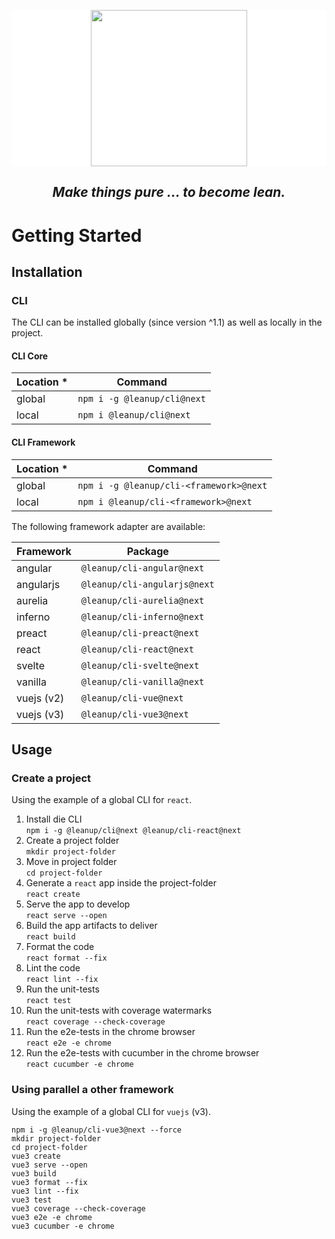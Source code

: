 <p style="text-align: center; background: white;">
  <a href="https://leanupjs.org">
    <img src="https://leanupjs.org/assets/logo.svg" height="250">
  </a><br>
  <h2 style="text-align: center;">
    <cite><b>Make things pure</b> ... to become lean.</cite>
  </h2>
</p>

# Getting Started

## Installation

### CLI

The CLI can be installed globally (since version ^1.1) as well as locally in the project.

#### CLI Core

| Location \* | Command                     |
| ----------- | --------------------------- |
| global      | `npm i -g @leanup/cli@next` |
| local       | `npm i @leanup/cli@next`    |

#### CLI Framework

| Location \* | Command                                 |
| ----------- | --------------------------------------- |
| global      | `npm i -g @leanup/cli-<framework>@next` |
| local       | `npm i @leanup/cli-<framework>@next`    |

The following framework adapter are available:

| Framework  | Package                      |
| ---------- | ---------------------------- |
| angular    | `@leanup/cli-angular@next`   |
| angularjs  | `@leanup/cli-angularjs@next` |
| aurelia    | `@leanup/cli-aurelia@next`   |
| inferno    | `@leanup/cli-inferno@next`   |
| preact     | `@leanup/cli-preact@next`    |
| react      | `@leanup/cli-react@next`     |
| svelte     | `@leanup/cli-svelte@next`    |
| vanilla    | `@leanup/cli-vanilla@next`   |
| vuejs (v2) | `@leanup/cli-vue@next`       |
| vuejs (v3) | `@leanup/cli-vue3@next`      |

## Usage

### Create a project

Using the example of a global CLI for `react`.

1. Install die CLI<br>
   `npm i -g @leanup/cli@next @leanup/cli-react@next`
2. Create a project folder<br>
   `mkdir project-folder`
3. Move in project folder<br>
   `cd project-folder`
4. Generate a `react` app inside the project-folder<br>
   `react create`
5. Serve the app to develop<br>
   `react serve --open`
6. Build the app artifacts to deliver<br>
   `react build`
7. Format the code<br>
   `react format --fix`
8. Lint the code<br>
   `react lint --fix`
9. Run the unit-tests<br>
   `react test`
10. Run the unit-tests with coverage watermarks<br>
    `react coverage --check-coverage`
11. Run the e2e-tests in the chrome browser<br>
    `react e2e -e chrome`
12. Run the e2e-tests with cucumber in the chrome browser<br>
    `react cucumber -e chrome`

### Using parallel a other framework

Using the example of a global CLI for `vuejs` (v3).

`npm i -g @leanup/cli-vue3@next --force`<br>
`mkdir project-folder`<br>
`cd project-folder`<br>
`vue3 create`<br>
`vue3 serve --open`<br>
`vue3 build`<br>
`vue3 format --fix`<br>
`vue3 lint --fix`<br>
`vue3 test`<br>
`vue3 coverage --check-coverage`<br>
`vue3 e2e -e chrome`<br>
`vue3 cucumber -e chrome`

